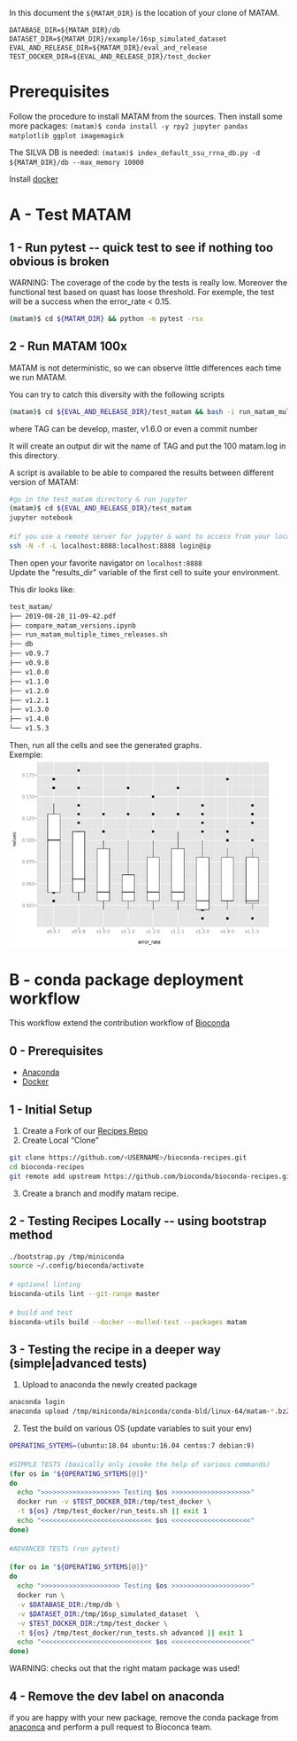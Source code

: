In this document the `${MATAM_DIR}` is the location of your clone of MATAM.

```
DATABASE_DIR=${MATAM_DIR}/db
DATASET_DIR=${MATAM_DIR}/example/16sp_simulated_dataset
EVAL_AND_RELEASE_DIR=${MATAM_DIR}/eval_and_release
TEST_DOCKER_DIR=${EVAL_AND_RELEASE_DIR}/test_docker
```

# Prerequisites

Follow the procedure to install MATAM from the sources.
Then install some more packages:
`(matam)$ conda install -y rpy2 jupyter pandas matplotlib ggplot imagemagick`

The SILVA DB is needed:
`(matam)$ index_default_ssu_rrna_db.py -d ${MATAM_DIR}/db --max_memory 10000`

Install [docker](https://docs.docker.com/install/)
# A - Test MATAM

## 1 - Run pytest -- quick test to see if nothing too obvious is broken

WARNING: The coverage of the code by the tests is really low.
Moreover the functional test based on quast has loose threshold. For exemple, the test will be a success when the error_rate < 0.15.

```bash
(matam)$ cd ${MATAM_DIR} && python -m pytest -rsx
```

## 2 - Run MATAM 100x

MATAM is not deterministic, so we can observe little differences each time we run MATAM.

You can try to catch this diversity with the following scripts
```bash
(matam)$ cd ${EVAL_AND_RELEASE_DIR}/test_matam && bash -i run_matam_multiple_times_releases.sh . TAG
```
where TAG can be develop, master, v1.6.0 or even a commit number

It will create an output dir wit the name of TAG and put the 100 matam.log in this directory.

A script is available to be able to compared the results between different version of MATAM:

```bash
#go in the test_matam directory & run jupyter
(matam)$ cd ${EVAL_AND_RELEASE_DIR}/test_matam
jupyter notebook

#if you use a remote server for jupyter & want to access from your locale machine:
ssh -N -f -L localhost:8888:localhost:8888 login@ip
```

Then open your favorite navigator on `localhost:8888`  
Update the "results_dir" variable of the first cell to suite your environment.  

This dir looks like:
```bash
test_matam/
├── 2019-08-28_11-09-42.pdf
├── compare_matam_versions.ipynb
├── run_matam_multiple_times_releases.sh
├── db
├── v0.9.7
├── v0.9.8
├── v1.0.0
├── v1.1.0
├── v1.2.0
├── v1.2.1
├── v1.3.0
├── v1.4.0
└── v1.5.3
```
Then, run all the cells and see the generated graphs.  
Exemple:  
![error rate](error_rate.png "Error rate")

# B - conda package deployment workflow

This workflow extend the contribution workflow of [Bioconda](https://bioconda.github.io/index.html)

## 0 - Prerequisites

* [Anaconda](https://docs.anaconda.com/anaconda/install/)
* [Docker](https://docs.docker.com/install/)

## 1 - Initial Setup
1. Create a Fork of our [Recipes Repo](https://github.com/bioconda/bioconda-recipes.git)
2. Create Local “Clone”
  ```bash
  git clone https://github.com/<USERNAME>/bioconda-recipes.git
  cd bioconda-recipes
  git remote add upstream https://github.com/bioconda/bioconda-recipes.git
  ```
3. Create a branch and modify matam recipe.

## 2 - Testing Recipes Locally -- using bootstrap method
```bash
./bootstrap.py /tmp/miniconda
source ~/.config/bioconda/activate

# optional linting
bioconda-utils lint --git-range master

# build and test
bioconda-utils build --docker --mulled-test --packages matam
```

## 3 - Testing the recipe in a deeper way (simple|advanced tests)

1. Upload to anaconda the newly created package
  ```bash
  anaconda login
  anaconda upload /tmp/miniconda/miniconda/conda-bld/linux-64/matam-*.bz2 --user bonsai-team --label dev
  ```
2. Test the build on various OS (update variables to suit your env)
  ```bash
  OPERATING_SYTEMS=(ubuntu:18.04 ubuntu:16.04 centos:7 debian:9)

  #SIMPLE TESTS (basically only invoke the help of various commands)
  (for os in "${OPERATING_SYTEMS[@]}"
  do
    echo ">>>>>>>>>>>>>>>>>>>> Testing $os >>>>>>>>>>>>>>>>>>>>"
    docker run -v $TEST_DOCKER_DIR:/tmp/test_docker \
    -t ${os} /tmp/test_docker/run_tests.sh || exit 1
    echo "<<<<<<<<<<<<<<<<<<<<<<<<<<<< $os <<<<<<<<<<<<<<<<<<<<"
  done)

  #ADVANCED TESTS (run pytest)

  (for os in "${OPERATING_SYTEMS[@]}"
  do
    echo ">>>>>>>>>>>>>>>>>>>> Testing $os >>>>>>>>>>>>>>>>>>>>"
    docker run \
    -v $DATABASE_DIR:/tmp/db \
    -v $DATASET_DIR:/tmp/16sp_simulated_dataset  \
    -v $TEST_DOCKER_DIR:/tmp/test_docker \
    -t ${os} /tmp/test_docker/run_tests.sh advanced || exit 1
    echo "<<<<<<<<<<<<<<<<<<<<<<<<<<<< $os <<<<<<<<<<<<<<<<<<<<"
  done)
  ```

WARNING: checks out that the right matam package was used!
## 4 - Remove the dev label on anaconda
if you are happy with your new package, remove the conda package from [anaconca](https://anaconda.org/bonsai-team/matam/files)
and perform a pull request to Bioconca team.
